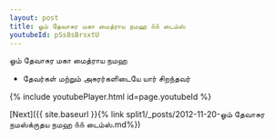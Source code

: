 ```yaml
---
layout: post
title: ஓம் தேவாசுர மகா மைத்ராய நமஹ ௧௧ டைம்ஸ்
youtubeId: pSs8sBrsxtU
---
```

 
 
 ஓம் தேவாசுர மகா மைத்ராய நமஹ  
 
 -  தேவர்கள் மற்றும் அசுரர்களிடையே யார் சிறந்தவர் 
 
  
 
  
 
 
 
 
 
 


{% include youtubePlayer.html id=page.youtubeId %}
 
[Next]({{ site.baseurl }}{% link  split1/_posts/2012-11-20-ஓம் தேவாசுர நமஸ்க்ருதய நமஹ ௧௧ டைம்ஸ்.md%})
 
